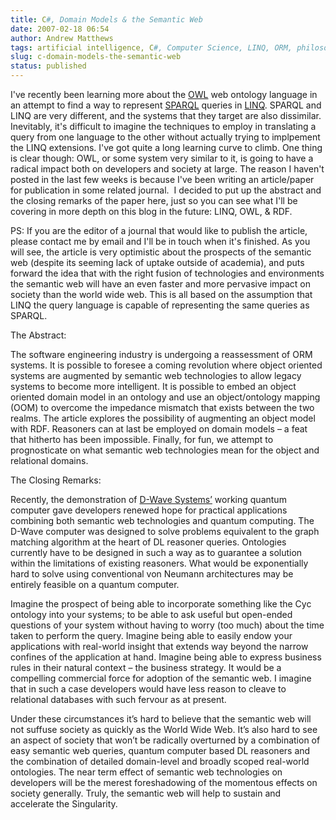 ```yaml
---
title: C#, Domain Models & the Semantic Web
date: 2007-02-18 06:54
author: Andrew Matthews
tags: artificial intelligence, C#, Computer Science, LINQ, ORM, philosophy
slug: c-domain-models-the-semantic-web
status: published
---
```


I've recently been learning more about the [OWL](http://www.w3.org/2004/OWL/) web ontology language in an attempt to find a way to represent [SPARQL](http://www.w3.org/2001/sw/DataAccess/) queries in [LINQ](http://msdn2.microsoft.com/en-us/library/aa479865.aspx). SPARQL and LINQ are very different, and the systems that they target are also dissimilar. Inevitably, it's difficult to imagine the techniques to employ in translating a query from one language to the other without actually trying to implpement the LINQ extensions. I've got quite a long learning curve to climb. One thing is clear though: OWL, or some system very similar to it, is going to have a radical impact both on developers and society at large. The reason I haven't posted in the last few weeks is because I've been writing an article/paper for publication in some related journal.  I decided to put up the abstract and the closing remarks of the paper here, just so you can see what I'll be covering in more depth on this blog in the future: LINQ, OWL, & RDF.

PS: If you are the editor of a journal that would like to publish the article, please contact me by email and I'll be in touch when it's finished. As you will see, the article is very optimistic about the prospects of the semantic web (despite its seeming lack of uptake outside of academia), and puts forward the idea that with the right fusion of technologies and environments the semantic web will have an even faster and more pervasive impact on society than the world wide web. This is all based on the assumption that LINQ the query language is capable of representing the same queries as SPARQL.

The Abstract:

The software engineering industry is undergoing a reassessment of ORM systems. It is possible to foresee a coming revolution where object oriented systems are augmented by semantic web technologies to allow legacy systems to become more intelligent. It is possible to embed an object oriented domain model in an ontology and use an object/ontology mapping (OOM) to overcome the impedance mismatch that exists between the two realms. The article explores the possibility of augmenting an object model with RDF. Reasoners can at last be employed on domain models – a feat that hitherto has been impossible. Finally, for fun, we attempt to prognosticate on what semantic web technologies mean for the object and relational domains.

The Closing Remarks:

Recently, the demonstration of [D-Wave Systems’](http://www.dwavesys.com/) working quantum computer gave developers renewed hope for practical applications combining both semantic web technologies and quantum computing. The D-Wave computer was designed to solve problems equivalent to the graph matching algorithm at the heart of DL reasoner queries. Ontologies currently have to be designed in such a way as to guarantee a solution within the limitations of existing reasoners. What would be exponentially hard to solve using conventional von Neumann architectures may be entirely feasible on a quantum computer.

Imagine the prospect of being able to incorporate something like the Cyc ontology into your systems; to be able to ask useful but open-ended questions of your system without having to worry (too much) about the time taken to perform the query. Imagine being able to easily endow your applications with real-world insight that extends way beyond the narrow confines of the application at hand. Imagine being able to express business rules in their natural context – the business strategy. It would be a compelling commercial force for adoption of the semantic web. I imagine that in such a case developers would have less reason to cleave to relational databases with such fervour as at present.

Under these circumstances it’s hard to believe that the semantic web will not suffuse society as quickly as the World Wide Web. It’s also hard to see an aspect of society that won’t be radically overturned by a combination of easy semantic web queries, quantum computer based DL reasoners and the combination of detailed domain-level and broadly scoped real-world ontologies. The near term effect of semantic web technologies on developers will be the merest foreshadowing of the momentous effects on society generally. Truly, the semantic web will help to sustain and accelerate the Singularity.
